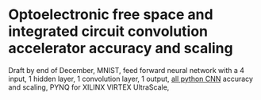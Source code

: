 # Optoelectronic free space and integrated circuit convolution accelerator accuracy and scaling
Draft by end of December, MNIST, feed forward neural network with a 4 input, 1 hidden layer, 1 convolution layer, 1 output, [all python CNN](https://github.com/sorgergroup/convolution) accuracy and scaling, PYNQ for XILINX VIRTEX UltraScale, 
